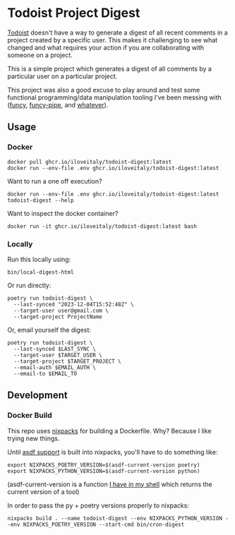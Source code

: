 # Todoist Project Digest

[Todoist](https://mikebian.co/todoist) doesn't have a way to generate a digest of all recent comments in a project created by a specific user. This makes it challenging to see what changed and what requires your action if you are collaborating with someone on a project.

This is a simple project which generates a digest of all comments by a particular user on a particular project.

This project was also a good excuse to play around and test some functional programming/data manipulation tooling I've been messing with ([funcy](https://github.com/Suor/funcy), [funcy-pipe](https://github.com/iloveitaly/funcy-pipe), and [whatever](https://github.com/Suor/whatever)).

## Usage

### Docker

```shell
docker pull ghcr.io/iloveitaly/todoist-digest:latest
docker run --env-file .env ghcr.io/iloveitaly/todoist-digest:latest
```

Want to run a one off execution?

```shell
docker run --env-file .env ghcr.io/iloveitaly/todoist-digest:latest todoist-digest --help
```

Want to inspect the docker container?

```shell
docker run -it ghcr.io/iloveitaly/todoist-digest:latest bash
```

### Locally


Run this locally using:

```shell
bin/local-digest-html
```

Or run directly:

```shell
poetry run todoist-digest \
  --last-synced "2023-12-04T15:52:48Z" \
  --target-user user@gmail.com \
  --target-project ProjectName
```

Or, email yourself the digest:

```shell
poetry run todoist-digest \
  --last-synced $LAST_SYNC \
  --target-user $TARGET_USER \
  --target-project $TARGET_PROJECT \
  --email-auth $EMAIL_AUTH \
  --email-to $EMAIL_TO
```

## Development

### Docker Build

This repo uses [nixpacks](https://nixpacks.com/docs/getting-started) for building a Dockerfile. Why? Because I like trying new things.

Until [asdf support](https://github.com/railwayapp/nixpacks/pull/1026) is built into nixpacks, you'll have to do something like:

```shell
export NIXPACKS_POETRY_VERSION=$(asdf-current-version poetry)
export NIXPACKS_PYTHON_VERSION=$(asdf-current-version python)
```

(asdf-current-version is a function [I have in my shell](https://github.com/iloveitaly/dotfiles/blob/d597a90cd84fb4c5c47efa78255e45a537f1155c/.functions#L17-L21) which returns the current version of a tool)

In order to pass the py + poetry versions properly to nixpacks:

```shell
nixpacks build . --name todoist-digest --env NIXPACKS_PYTHON_VERSION --env NIXPACKS_POETRY_VERSION --start-cmd bin/cron-digest
```

